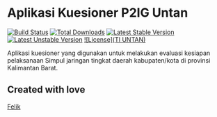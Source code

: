 # Aplikasi Kuesioner P2IG Untan

[![Build Status](https://travis-ci.org/laravel/framework.svg)](https://travis-ci.org/laravel/framework)
[![Total Downloads](https://poser.pugx.org/laravel/framework/d/total.svg)](https://packagist.org/packages/laravel/framework)
[![Latest Stable Version](https://poser.pugx.org/laravel/framework/v/stable.svg)](https://packagist.org/packages/laravel/framework)
[![Latest Unstable Version](https://poser.pugx.org/laravel/framework/v/unstable.svg)](https://packagist.org/packages/laravel/framework)
[![License](TI UNTAN)](https://packagist.org/packages/laravel/framework)

Aplikasi kuesioner yang digunakan untuk melakukan evaluasi kesiapan pelaksanaan Simpul jaringan tingkat daerah kabupaten/kota di provinsi Kalimantan Barat.

## Created with love
[Felik](https://github.com/fxlik)


